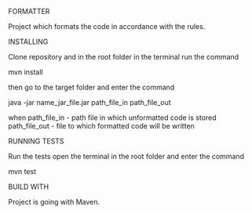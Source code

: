 
FORMATTER

Project which formats the code in accordance with the rules.

INSTALLING 

Clone repository and in the root folder in the terminal run the command

mvn install

then go to the target folder and enter the command 

java -jar name_jar_file.jar path_file_in path_file_out

when path_file_in - path file in which unformatted code is stored
     path_file_out - file to which formatted code will be written
     
     
RUNNING TESTS

Run the tests open the terminal in the root folder and enter the command

mvn test


BUILD WITH

Project is going with Maven. 

